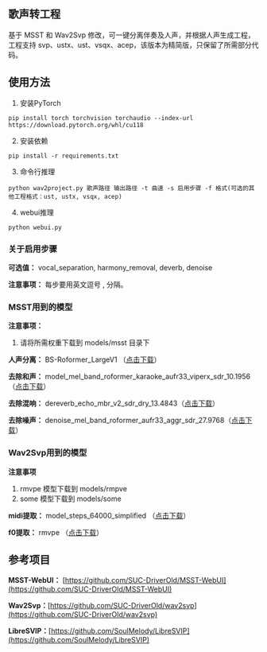 ## 歌声转工程
基于 MSST 和 Wav2Svp 修改，可一键分离伴奏及人声，并根据人声生成工程，工程支持 svp、ustx、ust、vsqx、acep，该版本为精简版，只保留了所需部分代码。


## 使用方法
1. 安装PyTorch
```shell
pip install torch torchvision torchaudio --index-url https://download.pytorch.org/whl/cu118
```
2. 安装依赖
```shell
pip install -r requirements.txt
```
3. 命令行推理
```shell
python wav2project.py 歌声路径 输出路径 -t 曲速 -s 启用步骤 -f 格式(可选的其他工程格式：ust, ustx, vsqx, acep)
```

4. webui推理
```shell
python webui.py
```
### 关于启用步骤
**可选值：** vocal_separation, harmony_removal, deverb, denoise

**注意事项：** 每步要用英文逗号 , 分隔。

### MSST用到的模型
**注意事项：**
1. 请将所需权重下载到 models/msst 目录下 

**人声分离：** BS-Roformer_LargeV1 （[点击下载](https://hf-mirror.com/jarredou/unwa_bs_roformer/resolve/main/BS-Roformer_LargeV1.ckpt?download=true)）

**去除和声：** model_mel_band_roformer_karaoke_aufr33_viperx_sdr_10.1956（[点击下载](https://hf-mirror.com/Sucial/Music_Source_Sepetration_Models/resolve/main/model_mel_band_roformer_karaoke_aufr33_viperx_sdr_10.1956.ckpt)）

**去除混响：** dereverb_echo_mbr_v2_sdr_dry_13.4843（[点击下载](https://hf-mirror.com/Sucial/Dereverb-Echo_Mel_Band_Roformer/resolve/main/dereverb_echo_mbr_v2_sdr_dry_13.4843.ckpt)）

**去除噪声：** denoise_mel_band_roformer_aufr33_aggr_sdr_27.9768（[点击下载](https://hf-mirror.com/KitsuneX07/Music_Source_Sepetration_Models/resolve/main/vocal_models/denoise_mel_band_roformer_aufr33_aggr_sdr_27.9768.ckpt)）

### Wav2Svp用到的模型
**注意事项**
1. rmvpe 模型下载到 models/rmpve
2. some 模型下载到 models/some
   
**midi提取：** model_steps_64000_simplified （[点击下载](https://github.com/openvpi/SOME/releases/tag/v0.0.1)）

**f0提取：** rmvpe （[点击下载](https://github.com/yxlllc/RMVPE/releases)）

## 参考项目
**MSST-WebUI：** [https://github.com/SUC-DriverOld/MSST-WebUI](https://github.com/SUC-DriverOld/MSST-WebUI)

**Wav2Svp：**[https://github.com/SUC-DriverOld/wav2svp](https://github.com/SUC-DriverOld/wav2svp)

**LibreSVIP：**[https://github.com/SoulMelody/LibreSVIP](https://github.com/SoulMelody/LibreSVIP)
